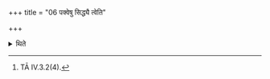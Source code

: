 +++
title = "06 पक्वेषु सिद्ध्यै त्वेति"

+++

<details><summary>थिते</summary>

6. When they are baked, having taken up two fire-stirring Sticks with siddhyai tvā,[^1] having removed the ashes, having lifted up the Mahavīra (-pot) which was prepared first, by means of the pair of tongs, he takes it out (of the fire).  

[^1]: TĀ IV.3.2(4). 
</details>

